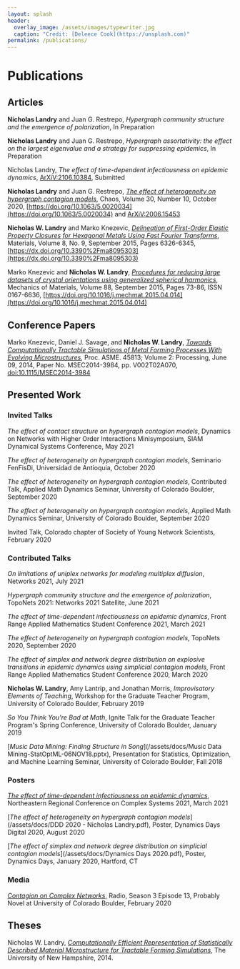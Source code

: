 ```yaml
---
layout: splash
header:
  overlay_image: /assets/images/typewriter.jpg
  caption: "Credit: [Deleece Cook](https://unsplash.com)"
permalink: /publications/
---
```


# Publications

## Articles

**Nicholas Landry** and Juan G. Restrepo, *Hypergraph community structure and the emergence of polarization*, In Preparation

**Nicholas Landry** and Juan G. Restrepo, *Hypergraph assortativity: the effect on the largest eigenvalue and a strategy for suppressing epidemics*, In Preparation

Nicholas Landry, *The effect of time-dependent infectiousness on epidemic dynamics*, [ArXiV:2106.10384](https://arxiv.org/abs/2106.10384), Submitted

**Nicholas Landry** and Juan G. Restrepo, [*The effect of heterogeneity on hypergraph contagion models*](/assets/docs/the_effect_of_heterogeneity_on_hypergraph_contagion_models.pdf), Chaos, Volume 30, Number 10, October 2020, [https://doi.org/10.1063/5.0020034](https://doi.org/10.1063/5.0020034) and [ArXiV:2006.15453](https://arxiv.org/abs/2006.15453)

**Nicholas W. Landry** and Marko Knezevic, [*Delineation of First-Order Elastic Property Closures for Hexagonal Metals Using Fast Fourier Transforms*](/assets/docs/materials-08-05303.pdf), Materials, Volume 8, No. 9, September 2015, Pages 6326-6345, [https://dx.doi.org/10.3390%2Fma8095303](https://dx.doi.org/10.3390%2Fma8095303)

Marko Knezevic and **Nicholas W. Landry**, [*Procedures for reducing large datasets of crystal orientations using generalized spherical harmonics*](/assets/docs/procedures_GSH.pdf), Mechanics of Materials, Volume 88, September 2015, Pages 73-86, ISSN 0167-6636, [https://doi.org/10.1016/j.mechmat.2015.04.014](https://doi.org/10.1016/j.mechmat.2015.04.014)


## Conference Papers

Marko Knezevic, Daniel J. Savage, and **Nicholas W. Landry**, [*Towards Computationally Tractable Simulations of Metal Forming Processes With Evolving Microstructures*](/assets/docs/MSEC2014-3984.pdf), Proc. ASME. 45813; Volume 2: Processing, June 09, 2014, Paper No. MSEC2014-3984, pp. V002T02A070, [doi:10.1115/MSEC2014-3984](https://doi.org/10.1115/MSEC2014-3984)


## Presented Work

### Invited Talks

*The effect of contact structure on hypergraph contagion models*, Dynamics on Networks with Higher Order Interactions Minisymposium, SIAM Dynamical Systems Conference, May 2021

*The effect of heterogeneity on hypergraph contagion models*, Seminario FenFisDi, Universidad de Antioquia, October 2020

*The effect of heterogeneity on hypergraph contagion models*, Contributed Talk, Applied Math Dynamics Seminar, University of Colorado Boulder, September 2020

*The effect of heterogeneity on hypergraph contagion models*, Applied Math Dynamics Seminar, University of Colorado Boulder, September 2020

Invited Talk, Colorado chapter of Society of Young Network Scientists, February 2020

### Contributed Talks

*On limitations of uniplex networks for modeling multiplex diffusion*, Networks 2021, July 2021

*Hypergraph community structure and the emergence of polarization*, TopoNets 2021: Networks 2021 Satellite, June 2021

*The effect of time-dependent infectiousness on epidemic dynamics*, Front Range Applied Mathematics Student Conference 2021, March 2021

*The effect of heterogeneity on hypergraph contagion models*, TopoNets 2020, September 2020

 *The effect of simplex and network degree distribution on explosive transitions in epidemic dynamics using simplicial contagion models*, Front Range Applied Mathematics Student Conference 2020, March 2020

 **Nicholas W. Landry**, Amy Lantrip, and Jonathan Morris, *Improvisatory Elements of Teaching*, Workshop for the Graduate Teacher Program, University of Colorado Boulder, February 2019

 *So You Think You're Bad at Math*, Ignite Talk for the Graduate Teacher Program's Spring Conference, University of Colorado Boulder, January 2019

[*Music Data Mining: Finding Structure in Song*](/assets/docs/Music Data Mining-StatOptML-06NOV18.pptx), Presentation for Statistics, Optimization, and Machine Learning Seminar, University of Colorado Boulder, Fall 2018

### Posters

[*The effect of time-dependent infectiousness on epidemic dynamics*](/assets/docs/NERCCS2021.pdf), Northeastern Regional Conference on Complex Systems 2021, March 2021

[*The effect of heterogeneity on hypergraph contagion models*](/assets/docs/DDD 2020 - Nicholas Landry.pdf), Poster, Dynamics Days Digital 2020, August 2020

[*The effect of simplex and network degree distribution on simplicial contagion models*](/assets/docs/Dynamics Days 2020.pdf), Poster, Dynamics Days, January 2020, Hartford, CT

### Media

[*Contagion on Complex Networks*](https://www.colorado.edu/amath/probably-novel), Radio, Season 3 Episode 13, Probably Novel at University of Colorado Boulder, February 2020

## Theses

Nicholas W. Landry, [*Computationally Efficient Representation of Statistically Described Material Microstructure for Tractable Forming Simulations*](/assets/docs/senior_final_report.pdf), The University of New Hampshire, 2014.
